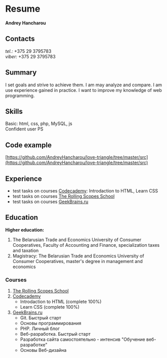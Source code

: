 # Resume  
**Andrey Hancharou**

## Contacts
*tel.:* +375 29 3795783  
*viber:* +375 29 3795783

## Summary
I set goals and strive to achieve them. I am may analyze and compare. I am use experience gained in practice. I want to improve my knowledge of web programming.

## Skills
Basic: html, css, php, MySQL, js   
Confident user PS

## Code example
[https://github.com/AndreyHancharou/love-triangle/tree/master/src](https://github.com/AndreyHancharou/love-triangle/tree/master/src)

## Experience
* test tasks on courses [Сodecademy](https://www.codecademy.com/): Introdaction to HTML, Learn CSS
* test tasks on courses [The Rolling Scopes School](https://school.rollingscopes.com/)
* test tasks on courses [GeekBrains.ru](https://geekbrains.ru/)

## Education
**Higher education:**
1. The Belarusian Trade and Economics University of Consumer Cooperatives, Faculty of Accounting and Finance, specialization taxes and taxation
2. Magistracy: The Belarusian Trade and Economics University of Consumer Cooperatives, master's degree in management and economics

### Courses
1. [The Rolling Scopes School](https://school.rollingscopes.com/)
2. [Сodecademy](https://www.codecademy.com/)
    * Introdaction to HTML (complete 100%)
    * Learn CSS (complete 100%)
3. [GeekBrains.ru](https://geekbrains.ru/)
    * Git. Быстрый старт
    * Основы программирования
    * PHP. Личный блог
    * Веб-разработка. Быстрый старт
    * Разработка сайта самостоятельно - интенсив "Обучение веб-разработке"
    * Основы Веб-дизайна